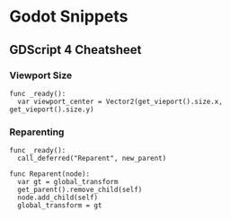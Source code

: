 # Godot Snippets
## GDScript 4 Cheatsheet

### Viewport Size
```gdscript
func _ready():
  var viewport_center = Vector2(get_vieport().size.x, get_vieport().size.y)
```

### Reparenting
```gdscript
func _ready():
  call_deferred("Reparent", new_parent)

func Reparent(node):
  var gt = global_transform
  get_parent().remove_child(self)
  node.add_child(self)
  global_transform = gt
```
